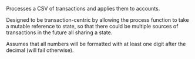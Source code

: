 Processes a CSV of transactions and applies them to accounts.

Designed to be transaction-centric by allowing the process function to take a
mutable reference to state, so that there could be multiple sources of
transactions in the future all sharing a state.

Assumes that all numbers will be formatted with at least one digit after the
decimal (will fail otherwise).
